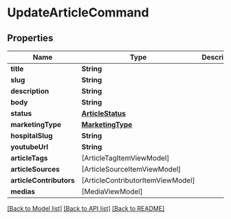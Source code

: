 # UpdateArticleCommand

## Properties
Name | Type | Description | Notes
------------ | ------------- | ------------- | -------------
**title** | **String** |  | [optional] 
**slug** | **String** |  | [optional] 
**description** | **String** |  | [optional] 
**body** | **String** |  | [optional] 
**status** | [**ArticleStatus**](ArticleStatus.md) |  | [optional] 
**marketingType** | [**MarketingType**](MarketingType.md) |  | [optional] 
**hospitalSlug** | **String** |  | [optional] 
**youtubeUrl** | **String** |  | [optional] 
**articleTags** | [ArticleTagItemViewModel] |  | [optional] 
**articleSources** | [ArticleSourceItemViewModel] |  | [optional] 
**articleContributors** | [ArticleContributorItemViewModel] |  | [optional] 
**medias** | [MediaViewModel] |  | [optional] 

[[Back to Model list]](../README.md#documentation-for-models) [[Back to API list]](../README.md#documentation-for-api-endpoints) [[Back to README]](../README.md)


